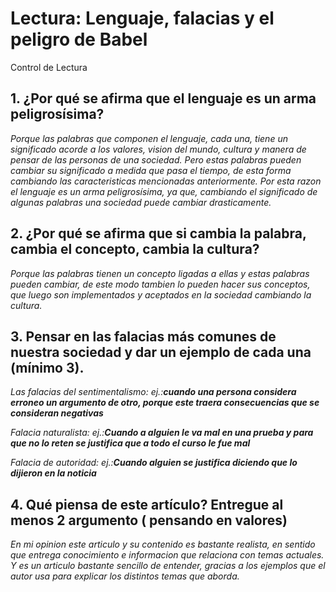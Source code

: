 
# Lectura: Lenguaje, falacias y el peligro de Babel
Control de Lectura 

## 1.	¿Por qué se afirma que el lenguaje es un arma peligrosísima?
_Porque las palabras que componen el lenguaje, cada una, tiene un significado acorde a los valores, vision del mundo, cultura y manera de pensar de las personas de una sociedad. Pero estas palabras pueden cambiar su significado a medida que pasa el tiempo, de esta forma cambiando las caracteristicas mencionadas anteriormente. Por esta razon el lenguaje es un arma peligrosísima, ya que, cambiando el significado de algunas palabras una sociedad puede cambiar drasticamente._



## 2.	¿Por qué se afirma que si cambia la palabra, cambia el concepto, cambia la cultura?
_Porque las palabras tienen un concepto ligadas a ellas y estas palabras pueden cambiar, de este modo tambien lo pueden hacer sus conceptos, que luego son implementados y aceptados en la sociedad cambiando la cultura._     



## 3.	Pensar en las falacias más comunes de nuestra sociedad y dar un ejemplo de cada una (mínimo 3).
_Las falacias del sentimentalismo: ej.:**cuando una persona considera erroneo un argumento de otro, porque este traera consecuencias que se consideran negativas**_

_Falacia naturalista: ej.:**Cuando a alguien le va mal en una prueba y para que no lo reten se justifica que a todo el curso le fue mal**_

_Falacia de autoridad: ej.:**Cuando alguien se justifica diciendo que lo dijieron en la noticia**_


## 4.	Qué piensa de este artículo?  Entregue al menos 2 argumento ( pensando en valores)

_En mi opinion este articulo y su contenido es bastante realista, en sentido que entrega conocimiento e informacion que relaciona con temas actuales. Y es un articulo bastante sencillo de entender, gracias a los ejemplos que el autor usa para explicar los distintos temas que aborda._ 
